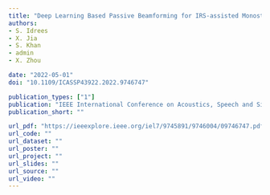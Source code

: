 ```yaml
---
title: "Deep Learning Based Passive Beamforming for IRS-assisted Monostatic Backscatter Systems"
authors:
- S. Idrees
- X. Jia
- S. Khan
- admin
- X. Zhou

date: "2022-05-01"
doi: "10.1109/ICASSP43922.2022.9746747"

publication_types: ["1"]
publication: "IEEE International Conference on Acoustics, Speech and Signal Processing (ICASSP), Singapore"
publication_short: ""

url_pdf: "https://ieeexplore.ieee.org/iel7/9745891/9746004/09746747.pdf"
url_code: ""
url_dataset: ""
url_poster: ""
url_project: ""
url_slides: ""
url_source: ""
url_video: ""
---
```

